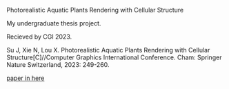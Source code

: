 Photorealistic Aquatic Plants Rendering with Cellular Structure

My undergraduate thesis project.

Recieved by CGI 2023.

Su J, Xie N, Lou X. Photorealistic Aquatic Plants Rendering with Cellular Structure[C]//Computer Graphics International Conference. Cham: Springer Nature Switzerland, 2023: 249-260.

[paper in here](https://link.springer.com/chapter/10.1007/978-3-031-50072-5_20)
